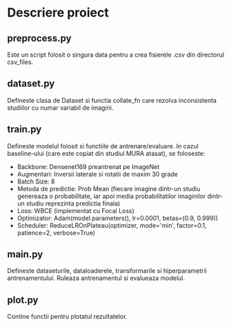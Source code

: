 # Descriere proiect

## preprocess.py
Este un script folosit o singura data pentru a crea fisierele .csv din directorul csv_files.

## dataset.py
Defineste clasa de Dataset si functia collate_fn care rezolva inconsistenta studiilor cu numar variabil de imagini.

## train.py
Defineste modelul folosit si functiile de antrenare/evaluare. In cazul baseline-ului (care este copiat din studiul MURA atasat), se foloseste:
- Backbone: Densenet169 preantrenat pe ImageNet
- Augmentari: Inversii laterale si rotatii de maxim 30 grade
- Batch Size: 8
- Metoda de predictie: Prob Mean (fiecare imagine dintr-un studiu genereaza o probabilitate, iar apoi media probabilitatilor imaginilor dintr-un studiu reprezinta predictia finala)
- Loss: WBCE (implementat cu Focal Loss)
- Optimizator: Adam(model.parameters(), lr=0.0001, betas=(0.9, 0.999))
- Scheduler: ReduceLROnPlateau(optimizer, mode='min', factor=0.1, patience=2, verbose=True)

## main.py
Defineste dataseturile, dataloaderele, transformarile si hiperparametrii antrenamentului. Ruleaza antrenamentul si evalueaza modelul.

## plot.py
Contine functii pentru plotatul rezultatelor.


